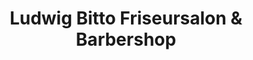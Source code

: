 ---
title: "Ludwig Bitto Friseursalon & Barbershop"
url: /grafing-bei-muenchen/ludwig-bitto-friseursalon-und-barbershop/
shop: Friseur
---